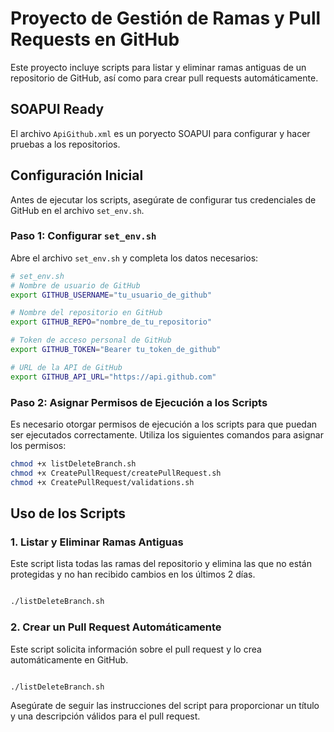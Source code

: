 # Proyecto de Gestión de Ramas y Pull Requests en GitHub

Este proyecto incluye scripts para listar y eliminar ramas antiguas de un repositorio de GitHub, así como para crear pull requests automáticamente.

## SOAPUI Ready

El archivo `ApiGithub.xml` es un poryecto SOAPUI para configurar y hacer pruebas a los repositorios.

## Configuración Inicial

Antes de ejecutar los scripts, asegúrate de configurar tus credenciales de GitHub en el archivo `set_env.sh`.

### Paso 1: Configurar `set_env.sh`

Abre el archivo `set_env.sh` y completa los datos necesarios:

```sh
# set_env.sh
# Nombre de usuario de GitHub
export GITHUB_USERNAME="tu_usuario_de_github"

# Nombre del repositorio en GitHub
export GITHUB_REPO="nombre_de_tu_repositorio"

# Token de acceso personal de GitHub
export GITHUB_TOKEN="Bearer tu_token_de_github"

# URL de la API de GitHub
export GITHUB_API_URL="https://api.github.com"

```

### Paso 2: Asignar Permisos de Ejecución a los Scripts

Es necesario otorgar permisos de ejecución a los scripts para que puedan ser ejecutados correctamente. Utiliza los siguientes comandos para asignar los permisos:

```sh
chmod +x listDeleteBranch.sh
chmod +x CreatePullRequest/createPullRequest.sh
chmod +x CreatePullRequest/validations.sh
```

## Uso de los Scripts

### 1. Listar y Eliminar Ramas Antiguas

Este script lista todas las ramas del repositorio y elimina las que no están protegidas y no han recibido cambios en los últimos 2 días.

```sh

./listDeleteBranch.sh

```

### 2. Crear un Pull Request Automáticamente

Este script solicita información sobre el pull request y lo crea automáticamente en GitHub.

```sh

./listDeleteBranch.sh

```

Asegúrate de seguir las instrucciones del script para proporcionar un título y una descripción válidos para el pull request.

